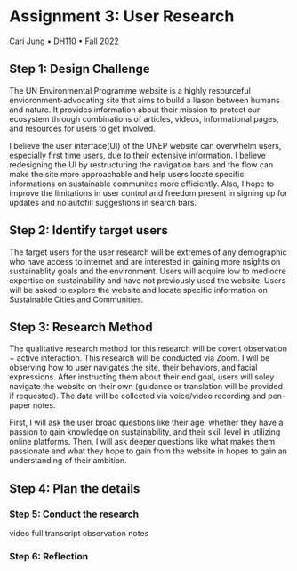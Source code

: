 # Assignment 3: User Research
Cari Jung • DH110 • Fall 2022

## Step 1: Design Challenge 

The UN Environmental Programme website is a highly resourceful envioronment-advocating site that aims to build a liason between humans and nature. It provides information about their mission to protect our ecosystem through combinations of articles, videos, informational pages, and resources for users to get involved. 

I believe the user interface(UI) of the UNEP website can overwhelm users, especially first time users, due to their extensive information. I believe redesigning the UI by restructuring the navigation bars and the flow can make the site more approachable and help users locate specific informations on sustainable communites more efficiently. Also, I hope to improve the limitations in user control and freedom present in signing up for updates and no autofill suggestions in search bars.

## Step 2: Identify target users
The target users for the user research will be extremes of any demographic who have access to internet and are interested in gaining more nsights on sustainablity goals and the environment. Users will acquire low to mediocre expertise on sustainability and have not previously used the website. Users will be asked to explore the website and locate specific information on Sustainable Cities and Communities. 

## Step 3: Research Method
The qualitative research method for this research will be covert observation + active interaction. 
This research will be conducted via Zoom. I will be observing how to user navigates the site, their behaviors, and facial expressions. After instructing them about their end goal, users will soley navigate the website on their own (guidance or translation will be provided if requested). The data will be collected via voice/video recording and pen-paper notes. 

First, I will ask the user broad questions like their age, whether they have a passion to gain knowledge on sustainability, and their skill level in utilizing online platforms. Then, I will ask deeper questions like what makes them passionate and what they hope to gain from the website in hopes to gain an understanding of their ambition. 

## Step 4: Plan the details


### Step 5: Conduct the research
video
full transcript
observation notes

### Step 6: Reflection



